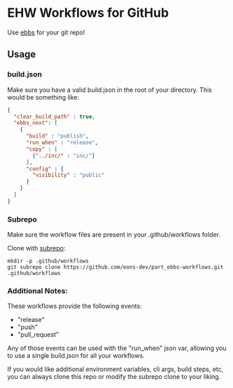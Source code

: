 # EHW Workflows for GitHub

Use [ebbs](https://github.com/eons-dev/bin_ebbs) for your git repo!

## Usage

### build.json
Make sure you have a valid build.json in the root of your directory. This would be something like:

```json
{
  "clear_build_path" : true,
  "ebbs_next": [
    {
      "build" : "publish",
      "run_when" : "release",
      "copy" : [
        {"../inc/" : "inc/"}
      ],
      "config" : {
        "visibility" : "public"
      }
    }
  ]
}
```


### Subrepo

Make sure the workflow files are present in your .github/workflows folder.

Clone with [subrepo](https://github.com/ingydotnet/git-subrepo):
```
mkdir -p .github/workflows
git subrepo clone https://github.com/eons-dev/part_ebbs-workflows.git .github/workflows
```

### Additional Notes:

These workflows provide the following events:
 * "release"
 * "push"
 * "pull_request"

Any of those events can be used with the "run_when" json var, allowing you to use a single build.json for all your workflows.

If you would like additional environment variables, cli args, build steps, etc, you can always clone this repo or modify the subrepo clone to your liking.
